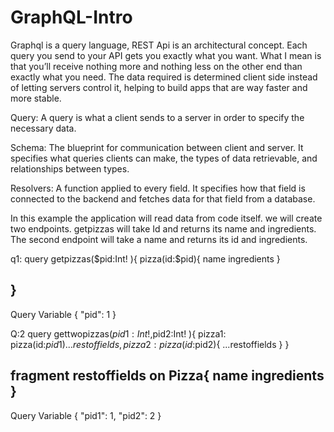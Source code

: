 # GraphQL-Intro

Graphql is a query language, REST Api is an architectural concept.
Each query you send to your API gets you exactly what you want. What I mean is that you’ll receive nothing more and nothing less on the other end than exactly what you need. The data required is determined client side instead of letting servers control it, helping to build apps that are way faster and more stable.

Query: A query is what a client sends to a server in order to specify the necessary data. 

Schema: The blueprint for communication between client and server. It specifies what queries clients can make, the types of data retrievable, and relationships between types.

Resolvers: A function applied to every field. It specifies how that field is connected to the backend and fetches data for that field from a database.

In this example the application will read data from code itself. we will create two endpoints. getpizzas will take Id and returns its name and ingredients. The second endpoint will take a name and returns its id and ingredients.

q1:
query getpizzas($pid:Int! ){
  pizza(id:$pid){
   	name
    ingredients
  }
  
}
----------------------------------------
  Query Variable
  {
  "pid": 1
}




Q:2
query gettwopizzas($pid1:Int!,$pid2:Int! ){
  pizza1: pizza(id:$pid1){
   	...restoffields
  },
  pizza2: pizza(id:$pid2){
   	...restoffields
  }
}
  
  fragment restoffields on Pizza{
    name
    ingredients
  }
  ----------------------------------------
  Query Variable
  {
  "pid1": 1,
  "pid2": 2
}
